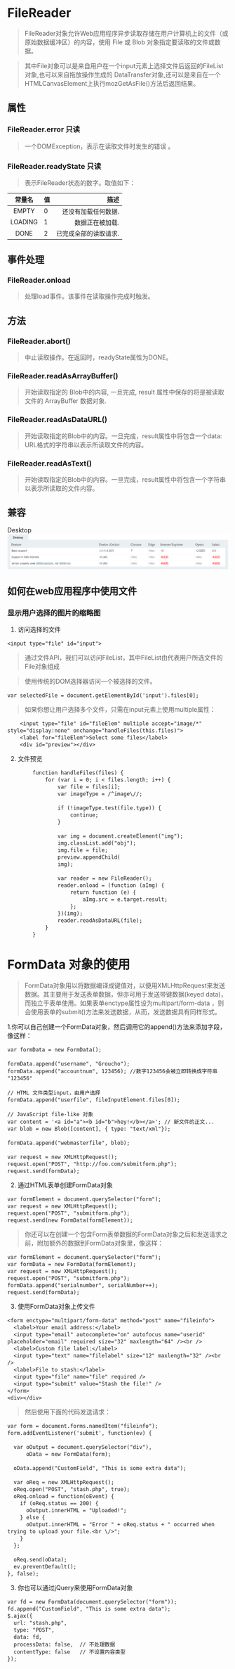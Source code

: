 # FileReader
>FileReader对象允许Web应用程序异步读取存储在用户计算机上的文件（或原始数据缓冲区）的内容，使用 File 或 Blob 对象指定要读取的文件或数据。

>其中File对象可以是来自用户在一个input元素上选择文件后返回的FileList对象,也可以来自拖放操作生成的 DataTransfer对象,还可以是来自在一个HTMLCanvasElement上执行mozGetAsFile()方法后返回结果。

## 属性
### FileReader.error 只读
> 一个DOMException，表示在读取文件时发生的错误 。
### FileReader.readyState 只读
> 表示FileReader状态的数字。取值如下：

|常量名	|值	|描述|
|:----:|:----|----:|
|EMPTY	|0	|还没有加载任何数据.|
|LOADING	|1	|数据正在被加载.|
|DONE	|2	|已完成全部的读取请求.|

## 事件处理
### FileReader.onload
>处理load事件。该事件在读取操作完成时触发。


## 方法
### FileReader.abort()
>中止读取操作。在返回时，readyState属性为DONE。
### FileReader.readAsArrayBuffer()
>开始读取指定的 Blob中的内容, 一旦完成, result 属性中保存的将是被读取文件的 ArrayBuffer 数据对象. 
### FileReader.readAsDataURL()
> 开始读取指定的Blob中的内容。一旦完成，result属性中将包含一个data: URL格式的字符串以表示所读取文件的内容。
### FileReader.readAsText()
>开始读取指定的Blob中的内容。一旦完成，result属性中将包含一个字符串以表示所读取的文件内容。
## 兼容
Desktop
![Image text](images/filereader_com.PNG)

## 如何在web应用程序中使用文件
### 显示用户选择的图片的缩略图
1. 访问选择的文件
```
<input type="file" id="input">
```
> 通过文件API，我们可以访问FileList，其中FileList由代表用户所选文件的File对象组成

> 使用传统的DOM选择器访问一个被选择的文件。
```
var selectedFile = document.getElementById('input').files[0];
```
> 如果你想让用户选择多个文件，只需在input元素上使用multiple属性：
```
    <input type="file" id="fileElem" multiple accept="image/*" style="display:none" onchange="handleFiles(this.files)">
    <label for="fileElem">Select some files</label>
    <div id="preview"></div>
```
2. 文件预览
```
        function handleFiles(files) {
            for (var i = 0; i < files.length; i++) {
                var file = files[i];
                var imageType = /^image\//;

                if (!imageType.test(file.type)) {
                    continue;
                }

                var img = document.createElement("img");
                img.classList.add("obj");
                img.file = file;
                preview.appendChild(
                img); 

                var reader = new FileReader();
                reader.onload = (function (aImg) {
                    return function (e) {
                        aImg.src = e.target.result;
                    };
                })(img);
                reader.readAsDataURL(file);
            }
        }
```

# FormData 对象的使用
>FormData对象用以将数据编译成键值对，以便用XMLHttpRequest来发送数据。其主要用于发送表单数据，但亦可用于发送带键数据(keyed data)，而独立于表单使用。如果表单enctype属性设为multipart/form-data ，则会使用表单的submit()方法来发送数据，从而，发送数据具有同样形式。

1.你可以自己创建一个FormData对象，然后调用它的append()方法来添加字段，像这样：
```
var formData = new FormData();

formData.append("username", "Groucho");
formData.append("accountnum", 123456); //数字123456会被立即转换成字符串 "123456"

// HTML 文件类型input，由用户选择
formData.append("userfile", fileInputElement.files[0]);

// JavaScript file-like 对象
var content = '<a id="a"><b id="b">hey!</b></a>'; // 新文件的正文...
var blob = new Blob([content], { type: "text/xml"});

formData.append("webmasterfile", blob);

var request = new XMLHttpRequest();
request.open("POST", "http://foo.com/submitform.php");
request.send(formData);
```

2. 通过HTML表单创建FormData对象
```
var formElement = document.querySelector("form");
var request = new XMLHttpRequest();
request.open("POST", "submitform.php");
request.send(new FormData(formElement));
```

> 你还可以在创建一个包含Form表单数据的FormData对象之后和发送请求之前，附加额外的数据到FormData对象里，像这样：

```
var formElement = document.querySelector("form");
var formData = new FormData(formElement);
var request = new XMLHttpRequest();
request.open("POST", "submitform.php");
formData.append("serialnumber", serialNumber++);
request.send(formData);
```
3. 使用FormData对象上传文件
```
<form enctype="multipart/form-data" method="post" name="fileinfo">
  <label>Your email address:</label>
  <input type="email" autocomplete="on" autofocus name="userid" placeholder="email" required size="32" maxlength="64" /><br />
  <label>Custom file label:</label>
  <input type="text" name="filelabel" size="12" maxlength="32" /><br />
  <label>File to stash:</label>
  <input type="file" name="file" required />
  <input type="submit" value="Stash the file!" />
</form>
<div></div>
```
> 然后使用下面的代码发送请求：
```
var form = document.forms.namedItem("fileinfo");
form.addEventListener('submit', function(ev) {

  var oOutput = document.querySelector("div"),
      oData = new FormData(form);

  oData.append("CustomField", "This is some extra data");

  var oReq = new XMLHttpRequest();
  oReq.open("POST", "stash.php", true);
  oReq.onload = function(oEvent) {
    if (oReq.status == 200) {
      oOutput.innerHTML = "Uploaded!";
    } else {
      oOutput.innerHTML = "Error " + oReq.status + " occurred when trying to upload your file.<br \/>";
    }
  };

  oReq.send(oData);
  ev.preventDefault();
}, false);
```
3. 你也可以通过jQuery来使用FormData对象
```
var fd = new FormData(document.querySelector("form"));
fd.append("CustomField", "This is some extra data");
$.ajax({
  url: "stash.php",
  type: "POST",
  data: fd,
  processData: false,  // 不处理数据
  contentType: false   // 不设置内容类型
});
```